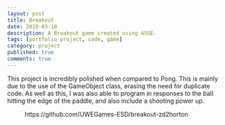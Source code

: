 ```yaml
---
layout: post
title: Breakout
date: 2018-03-10
description: A Breakout game created using ASGE.
tags: [portfolio project, code, game]
category: project
published: true
comments: true
---
```

This project is incredibly polished when compared to Pong. This is mainly due to the 
use of the GameObject class, erasing the need for duplicate code. As well as this, 
I was also able to program in responses to the ball hitting the edge of the paddle,
and also include a shooting power up.

<figure>
https://github.com/UWEGames-ESD/breakout-zd2horton
<a href="assets/img/breakout.JPG"></a>
</figure>
